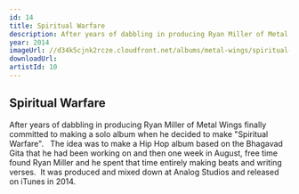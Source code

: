 ```yaml
---
id: 14
title: Spiritual Warfare
description: After years of dabbling in producing Ryan Miller of Metal Wings&nbsp;finally committed to making a solo album when he&nbsp;decided to make &quot;Spiritual Warfare&quot;.
year: 2014
imageUrl: //d34k5cjnk2rcze.cloudfront.net/albums/metal-wings/spiritual-warfare/spiritual-warfare.jpg
downloadUrl: 
artistId: 10
---
```


## Spiritual Warfare

After years of dabbling in producing Ryan Miller of Metal Wings&nbsp;finally committed to making a solo album when he&nbsp;decided to make &quot;Spiritual Warfare&quot;. &nbsp; The&nbsp;idea was to make a Hip Hop album based on the Bhagavad Gita that he had been working on and then&nbsp;one week in August, free time found Ryan Miller and he&nbsp;spent that time&nbsp;entirely making beats and writing verses. &nbsp;It was produced and mixed down at Analog Studios and released on iTunes in 2014.
